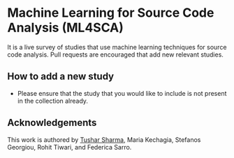 # Machine Learning for Source Code Analysis (ML4SCA)

It is a live survey of studies that use machine learning techniques for source code analysis. Pull requests are encouraged that add new relevant studies.

## How to add a new study
- Please ensure that the study that you would like to include is not present in the collection already.


## Acknowledgements
This work is authored by [Tushar Sharma](http://www.tusharma.in), Maria Kechagia, Stefanos Georgiou, Rohit Tiwari, and Federica Sarro.
